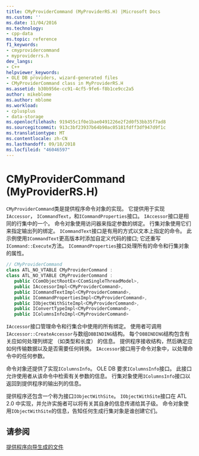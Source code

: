 ```yaml
---
title: CMyProviderCommand (MyProviderRS.H) |Microsoft Docs
ms.custom: ''
ms.date: 11/04/2016
ms.technology:
- cpp-data
ms.topic: reference
f1_keywords:
- cmyprovidercommand
- myproviderrs.h
dev_langs:
- C++
helpviewer_keywords:
- OLE DB providers, wizard-generated files
- CMyProviderCommand class in MyProviderRS.H
ms.assetid: b30b956e-cc91-4cf5-9fe6-f8b1ce9cc2a5
author: mikeblome
ms.author: mblome
ms.workload:
- cplusplus
- data-storage
ms.openlocfilehash: 919455c1f0e1bae0491226e2f2d0f53bb35f7ad8
ms.sourcegitcommit: 913c3bf23937b64b90ac05181fdff3df947d9f1c
ms.translationtype: MT
ms.contentlocale: zh-CN
ms.lasthandoff: 09/18/2018
ms.locfileid: "46046597"
---
```

# <a name="cmyprovidercommand-myproviderrsh"></a>CMyProviderCommand (MyProviderRS.H)

`CMyProviderCommand`类是提供程序命令对象的实现。 它提供用于实现`IAccessor`， `ICommandText`，和`ICommandProperties`接口。 `IAccessor`接口是相同的行集中的一个。 命令对象使用访问器来指定参数的绑定。 行集对象使用它们来指定输出列的绑定。 `ICommandText`接口是有用的方式以文本上指定的命令。 此示例使用`ICommandText`更高版本时添加自定义代码的接口; 它还重写`ICommand::Execute`方法。 `ICommandProperties`接口处理所有的命令和行集对象的属性。  
  
```cpp  
// CMyProviderCommand  
class ATL_NO_VTABLE CMyProviderCommand :   
class ATL_NO_VTABLE CMyProviderCommand :   
   public CComObjectRootEx<CComSingleThreadModel>,  
   public IAccessorImpl<CMyProviderCommand>,  
   public ICommandTextImpl<CMyProviderCommand>,  
   public ICommandPropertiesImpl<CMyProviderCommand>,  
   public IObjectWithSiteImpl<CMyProviderCommand>,  
   public IConvertTypeImpl<CMyProviderCommand>,  
   public IColumnsInfoImpl<CMyProviderCommand>  
```  
  
`IAccessor`接口管理命令和行集合中使用的所有绑定。 使用者可调用`IAccessor::CreateAccessor`与数组`DBBINDING`结构。 每个`DBBINDING`结构包含有关应如何处理列绑定 （如类型和长度） 的信息。 提供程序接收结构，然后确定应如何传输数据以及是否需要任何转换。 `IAccessor`接口用于命令对象中，以处理命令中的任何参数。  
  
命令对象还提供了实现`IColumnsInfo`。 OLE DB 要求`IColumnsInfo`接口。 此接口允许使用者从该命令中检索有关参数的信息。 行集对象使用`IColumnsInfo`接口以返回到提供程序的输出列的信息。  
  
提供程序还包含一个称为接口`IObjectWithSite`。 `IObjectWithSite`接口在 ATL 2.0 中实现，并允许实施者可以将有关其自身的信息传递给其子级。 命令对象使用`IObjectWithSite`的信息，告知任何生成行集对象是谁创建它们。  
  
## <a name="see-also"></a>请参阅  

[提供程序向导生成的文件](../../data/oledb/provider-wizard-generated-files.md)